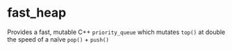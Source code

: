 # fast_heap
Provides a fast, mutable C++ `priority_queue` which mutates `top()` at double the speed of a naïve `pop()` + `push()`

